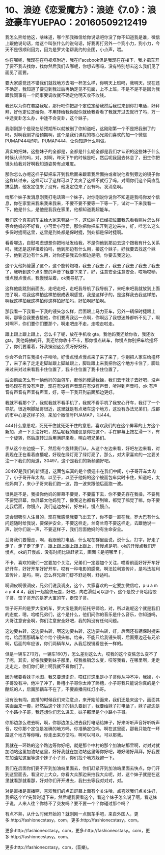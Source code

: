 # 10、浪迹《恋爱魔方》：浪迹《7.0》：浪迹豪车YUEPAO：20160509212419

我怎么熊给他这，啥味道，哪个那我微信给你说话吧你没了你不知道我是谁，微信上跟他说句话，给这个叫张什么的说句话，好我再打另外一个狗小力，狗小力，今天不是很顺利因为，因为是罗大佬帮我约的全团，小点声，喂。

你在哪呢，我现在在电视塔附近，我在iFacebook但是我现在在楼下，我才把车开了要不我去找你，找你然后我们去哪呢，你想去哪吗，没有特别想去这么我们见了面见了面要。

要大家感觉还不错我们就找地方去喝一杯怎么样，你明天上班吗，我明天，现在还不确定，我知道了要见到我过后再确定见不见面，上不上班，不是不是不是因为我跟我同事有一个同事要调收就不确定他明天收不收钱。

我还以为你在套路我呢，那行吧你把那个定位定给我然后我过来到你打电话，好拜拜，好他定位定给你，不用转给我你就你就给我看看了我就开过去就行了吗，万一中途变卦怎么办，中途不会变卦，这个妹子。

我刚刚那个是现在给预期所以就被删了你知道吧，这刚刚第一个不是把我删了的吗，对啊我刚才给预期啊，这个是我们课程的核心兄弟们喜欢的加一个微信PUMAP444好吧，PUMAP444，让你知道什么叫做。

真实的把妹，这些妹子的全都是，全都是什么呢全都是我们才认识的这些妹子什么时候认识的吗，对，对啊，昨天下午的时候是吧，然后呢我回去休息了，田生你把镜头给我对好啊我知道姿势有点难度。

那你怎么办呢这样子脚把车开到我后面来跟着我后面拍或者说他看到旁边的镜子你这样转过来，这样可以了这样可以了太爽了这样不就行了吗，对啊你们这个简直乱搞乱搞，他发定位来了没有，他发定位来了没有吗，发消息啊。

给那个妹子发消息刚我打电话第一个妹子，对你刚说你说你不知道是我吗你发个信息，你在家里来我来我来我来，不要不要不要等一下等一下，试对一下来我看一下，他是什么，是他是我我在家里，他都知道我超能车。

我们这个真实的车主给大家来套路一下，这位妹子已经把位置我先看看照片怎么样等会他妈的不好看，小可爱小可爱，那你把你把车开到这边来拍，好，哇怎么这么多保时捷啊这里，这里是到处都是保时捷，到处都是保时捷啊。

看看哪边，自慰考虑想想你把地址发给我，不是你他到那边去这个跟我有什么关系吗，我还是这样扭着拍吗，他到那边有什么用，接这个妹子，好我要去找这个妹子，他到这边有什么用，对你还要我去你那边是吧，你要去我这边。

这个太他妈傻逼了这个，这个旋转炮塔，我去了我去了，我去了我去了我去了我去了，我听到这个点引擎的声音了我要下来了，好，注意安全注意安全，哎呦哎呦，慢点慢点慢点，我慢慢站着，ok我导航了。

这样他能跳到前面去，走吧走吧，走吧我导航了我导航了，来吧来吧我就放到上面拍了啊，哎我这样拍这样拍很成表啊感觉，我是这样子的，是这样我去我这样拍，啊我这样拍我这样拍你这样拍好拍吗，好拍啊好拍啊。

那我看一下我看一下我的镜头怎么样，后面跟上马力亚车，另外一辆保时捷跟上啊，那等会我要去接他，你们要离我远一点啊，你啊远了我想迷蜂都听不见了，啊对啊不，你们要你们要那个，啊走吧走不走，走啦走啦走。

跟上跟上跟上跟上，怎么卡了呢，放在手机收 gta，我他妈我还给你收，我还收 gta，我他妈抽的开，我还给你收卡不卡，那你慢点转车，你慢点你别把车给撞坏了，你们要看着，好我操别这么慌呀好好好。

你会不会开车我操小子哈哈，好慢点慢点慢点来了来了来了，你别把人家车给撞坏了，来了来了走走走脚趾跟上脚趾跟上，脚趾跟上来我把你这个地方卡住了，脚趾来过来对过来看我卡住位置了，我卡住位置了我卡住位置了。

后面前面怎么有一辆他妈的面包车，都他妈傻逼我操，我们去干妹子去好吧，没声音吗现在有没有声音，现在有没有声音现在有没有声音，听得到声音吗，ok 有声音有声音有声音有声音，好，等一下我开到前面那边更好。

我就不看那个了，我就我就不看手机了，我就不看手机了我安心开车，我订了一个导航，很近啊脚趾哥很近，这里就是有点堵车这个地方，这没有办法兄弟们，成都的市中心是这样子的，来加个微信号PUAMAP，叫444。

444什么意思呢，死死干住就死死干住的意思，喜欢我们的在这个屏幕的上方这个新加，点一下关注好吧，然后呢我的建议是你把这个，手在屏幕上按左滑一下，有一个旋转，然后旋转过后用满屏来看，明白吧兄弟们。

手从这个左边旋一下，然后有个旋转我们从，从这个左边来看，好吧左边来看，对我现在正在看着直播呢，好现在绿灯亮了绿灯亮了，那么，对大家喜欢的一定要关注一下我们的频道，30497，这个是我们的新频道好吧。

30497是我们的新频道，这面包车真的是个傻逼卡在我们中间，小子哥开车太肉了，小子哥开车太肉，以至于，以至于他妈的这个被面包车实时卡住，知道吧，太他妈肉了，来小子哥来我们跑一波，跑一波来跟他后面跑一波。

很晃是不是，我操你他妈的屏幕不要晃，不要露下去，你不要先存在我操，不要晃不要晃屏幕，你屏幕太他妈晃了，像我这也都看不到嘛，都晃了嘛晃了嘛，你不要走我后面，你慢点，我们这边左转，好左转，慢点慢点。

这会很吸引人注目的，现在我感觉我要飞出去了，你不要一直在我，罗大巴有什么问题随时给我说，要保护安全，不要这样走，兰奇兰奇不要这样走，去跟他说一声，说你们说一声，不要这样子，我们后面他妈的有生命安全。

兰哥我们要慢走，啊，我跟他打电话，什么呢在群里面说，说什么，打字，好走了走了，走了走了走了，跟上跟上跟上跟上跟上，开慢点是吧，ok的开慢点我们开慢点，ok的开慢点，没有时间比较赶紧去，画面卡是吧哪里卡。

不卡，喜欢的我们一定要加个关注，兄弟们一定要加个关注，哎看前面好好开车好好开车，好好开车好好开车，哎有一种电影的感觉，啊法拉利宣传片，是吗法拉利宣传片，是吗，啊，怎么样兄弟们舒不舒适啊，舒适吗。

啊调皮啊很调皮，兄弟们说我调皮，这个，大家喜欢的一定要加微信哈，p u a m a p 4 4 4，我们一起愉快玩耍，好吧，向右滑就可以那个，这个是饺子哥哈给饺子哥，饺子哥开的是罗大宝的车，走饺子哥。

饺子哥开的是罗大宝的车，罗大宝是我的前托导师哈，对，所以说呢这个就是我们的态度，嗯，哈喽兄弟们，这个是什么，他们问你的音乐是什么音乐，你知道吗，大哥注意安全啊，你们注意安全好吧，我的妈没有任何问题。

这边要右转，这边要右转，啊这边要右转，这边要右转，好，后面还有辆保时捷来给，给后面那辆车给个给个镜头嘛，给来，不能只给我镜头啊，后面旁边还有兄弟啊，后面的车应该，你们两辆车从，从我后视镜看是长一样的。

但是一辆车270万，一辆车160万，怎么差别这么大，哎我的这个变焦怎么变不了了呢，其实，好像我要到妹子那里，哎我推销怎么变，哎呀我看，在哪里啊，走走走走走，你们你们跟上啊我就不看你们了。

因为我要看妹子地图，我又要想歪歪，哎红灯这里是小子哥你从冲不冲，我操，小子哥没有冲，他冲了冲了，卧槽小子哥你太帅了卧槽，小子哥我只能说你真的是个酷炫的人，后面那辆车不在了，不要直播闯红灯小哥。

没有没有闯，直播的时候我们来注意点，来开始前面来，我们还是来这个，画面其实画面来一套，好然后这个妹子的镜头要到了，我要给妹子打电话了，妹子那边是个小路小子哥，我还想你们怎么进去，妹子那里是个小路小子哥。

你那边怎么进去啊，啊，你那边怎么进去我打电话给妹子，好来听听声音好听听声音，哎你那个定位是准确的地方吗，你准确定位吗，啊在这里面，那我只能在一环路这个地方等你哦，你走出来方便吗，啊可以可以，可以那我。

我就在一环路的这个路边等你好吧，就是那个中村的那个加油站那里啊，对对对就加油站这里加油站这里，好好我就在加油站这里等你好吧，嗯好嗯好拜拜，好我要在加油站这里等这个妹子小子哥，你们找个地方躲避一下。

我们在后面你们要不开到加油站里面去，你们赶紧开到加油站里面去快点，你们开到这里面去，看没对上大众，你看大众那边来拍我大众呢，对，这个妹子就是在这里就看那就看那，好对你们开开进去，我扫去等我对对对，对。

对是直播是直播啊，喜欢我们的点击屏幕上面有个关注哈，点喜欢我们点关注好，我把这个YY先暂时退下来，然后呢我要看这个，看这个妹子怎么说了啊，看这妹子说，人来人往？你练不了交友吗？要不要一个？你碰过那个吗？

有点不熟，从什么时候开始的？就刚刚一点飘车手吧，来自外国人，更多:http://fashionecstasy。com，更多:http://fashionecstasy。com。

更多:http://fashionecstasy。com，更多:http://fashionecstasy。com，更多:http://fashionecstasy。com。

更多:http://fashionecstasy。com，(音樂)。